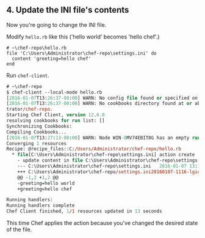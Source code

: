 ## 4. Update the INI file's contents

Now you're going to change the INI file.

Modify <code class="file-path">hello.rb</code> like this ('hello world' becomes 'hello chef'.)

```ruby-Win32
# ~\chef-repo\hello.rb
file 'C:\Users\Administrator\chef-repo\settings.ini' do
  content 'greeting=hello chef'
end
```

Run `chef-client`.

```ps
# ~\chef-repo
$ chef-client --local-mode hello.rb
[2016-01-07T13:26:37-08:00] WARN: No config file found or specified on command line, using command line options.
[2016-01-07T13:26:37-08:00] WARN: No cookbooks directory found at or above current directory.  Assuming C:/Users/Adminis
trator/chef-repo.
Starting Chef Client, version 12.6.0
resolving cookbooks for run list: []
Synchronizing Cookbooks:
Compiling Cookbooks...
[2016-01-07T13:27:13-08:00] WARN: Node WIN-8MV74EBIT8G has an empty run list.
Converging 1 resources
Recipe: @recipe_files::C:/Users/Administrator/chef-repo/hello.rb
  * file[C:\Users\Administrator\chef-repo\settings.ini] action create
    - update content in file C:\Users\Administrator\chef-repo\settings.ini from 6823fa to cfde92
    --- C:\Users\Administrator\chef-repo\settings.ini   2016-01-07 13:12:00.000000000 -0800
    +++ C:\Users\Administrator\chef-repo/settings.ini20160107-1116-lgioqv       2016-01-07 13:27:13.000000000 -0800
    @@ -1,2 +1,2 @@
    -greeting=hello world
    +greeting=hello chef

Running handlers:
Running handlers complete
Chef Client finished, 1/1 resources updated in 13 seconds
```

This time Chef applies the action because you've changed the desired state of the file.